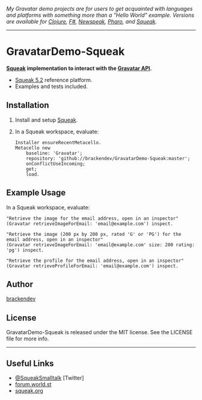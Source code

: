 _My Gravatar demo projects are for users to get acquainted with languages and platforms with something more than a "Hello World" example. Versions are available for [Clojure](https://brackendev.github.io/GravatarDemo-Clojure/), [F#](https://brackendev.github.io/GravatarDemo-FSharp/), [Newspeak](https://brackendev.github.io/GravatarDemo-Newspeak/), [Pharo](https://brackendev.github.io/GravatarDemo-Pharo/), and [Squeak](https://brackendev.github.io/GravatarDemo-Squeak/)._

- - -

GravatarDemo-Squeak
===================

**[Squeak](https://www.squeak.org/) implementation to interact with the [Gravatar API](https://en.gravatar.com/site/implement/).**

* [Squeak 5.2](https://www.squeak.org/) reference platform.
* Examples and tests included.

## Installation

1. Install and setup [Squeak](https://www.squeak.org/).
2. In a Squeak workspace, evaluate:

    ```smalltalk
    Installer ensureRecentMetacello.
    Metacello new
	    baseline: 'Gravatar';
	    repository: 'github://brackendev/GravatarDemo-Squeak:master';
	    onConflictUseIncoming;
	    get;
	    load.
    ```

## Example Usage

In a Squeak workspace, evaluate:

```smalltalk
"Retrieve the image for the email address, open in an inspector"
(Gravatar retrieveImageForEmail: 'email@example.com') inspect.
```

```smalltalk
"Retrieve the image (200 px by 200 px, rated 'G' or 'PG') for the email address, open in an inspector"
(Gravatar retrieveImageForEmail: 'email@example.com' size: 200 rating: 'pg') inspect.
```

```smalltalk
"Retrieve the profile for the email address, open in an inspector"
(Gravatar retrieveProfileForEmail: 'email@example.com') inspect.
```

## Author

[brackendev](https://www.github.com/brackendev)

## License

GravatarDemo-Squeak is released under the MIT license. See the LICENSE file for more info.

- - -

## Useful Links

* [@SqueakSmalltalk](https://twitter.com/SqueakSmalltalk) [Twitter]
* [forum.world.st](http://forum.world.st/)
* [squeak.org](https://www.squeak.org/)
